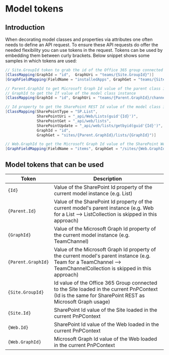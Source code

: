
# Model tokens

## Introduction

When decorating model classes and properties via attributes one often needs to define an API request. To ensure these API requests do offer the needed flexibility you can use tokens in the request. Tokens can be used by embedding them between curly brackets. Below snippet shows some samples in which tokens are used:

```csharp
// Site.GroupId token to grab the id of the Office 365 group connected to the current site
[ClassMapping(GraphId = "id",  GraphUri = "teams/{Site.GroupId}")]
[GraphFieldMapping(FieldName = "installedApps", GraphGet = "teams/{Site.GroupId}/installedapps?expand=TeamsApp")]

// Parent.GraphId to get Microsoft Graph Id value of the parent class instance of the model
// GraphId to get the If value of the model class instance
[ClassMapping(GraphId = "id", GraphUri = "teams/{Parent.GraphId}/channels/{GraphId}")]

// Id property to get the SharePoint REST Id value of the model class instance
[ClassMapping(SharePointType = "SP.List",
              SharePointUri = "_api/Web/Lists(guid'{Id}')",
              SharePointGet = "_api/web/lists",
              SharePointUpdate = "_api/web/lists/getbyid(guid'{Id}')",
              GraphId = "id",
              GraphGet = "sites/{Parent.GraphId}/lists/{GraphId}")]

// Web.GraphId to get the Microsoft Graph Id value of the SharePoint Web model instance of the current PnPContext instance
[GraphFieldMapping(FieldName = "items", GraphGet = "/sites/{Web.GraphId}/lists/{GraphId}/items?expand=fields")]
```

## Model tokens that can be used

Token | Description
------|------------
`{Id}` | Value of the SharePoint Id property of the current model instance (e.g. List)
`{Parent.Id}` | Value of the SharePoint Id property of the current model's parent instance (e.g. Web for a List --> ListCollection is skipped in this approach)
`{GraphId}` | Value of the Microsoft Graph Id property of the current model instance (e.g. TeamChannel)
`{Parent.GraphId}` | Value of the Microsoft Graph Id property of the current model's parent instance (e.g. Team for a TeamChannel --> TeamChannelCollection is skipped in this approach)
`{Site.GroupId}` | Id value of the Office 365 Group connected to the Site loaded in the current PnPContext (Id is the same for SharePoint REST as Microsoft Graph usage)
`{Site.Id}` | SharePoint Id value of the Site loaded in the current PnPContext
`{Web.Id}` | SharePoint Id value of the Web loaded in the current PnPContext
`{Web.GraphId}` | Microsoft Graph Id value of the Web loaded in the current PnPContext
